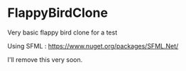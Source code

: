 # FlappyBirdClone
Very basic flappy bird clone for a test

Using SFML : https://www.nuget.org/packages/SFML.Net/

I'll remove this very soon.
